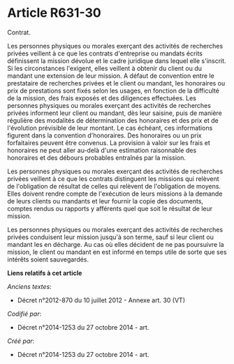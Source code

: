 # Article R631-30

Contrat.

Les personnes physiques ou morales exerçant des activités de recherches privées veillent à ce que les contrats d'entreprise
ou mandats écrits définissent la mission dévolue et le cadre juridique dans lequel elle s'inscrit. Si les circonstances
l'exigent, elles veillent à obtenir du client ou du mandant une extension de leur mission. A défaut de convention entre le
prestataire de recherches privées et le client ou mandant, les honoraires ou prix de prestations sont fixés selon les usages,
en fonction de la difficulté de la mission, des frais exposés et des diligences effectuées. Les personnes physiques ou
morales exerçant des activités de recherches privées informent leur client ou mandant, dès leur saisine, puis de manière
régulière des modalités de détermination des honoraires et des prix et de l'évolution prévisible de leur montant. Le cas
échéant, ces informations figurent dans la convention d'honoraires. Des honoraires ou un prix forfaitaires peuvent être
convenus. La provision à valoir sur les frais et honoraires ne peut aller au-delà d'une estimation raisonnable des honoraires
et des débours probables entraînés par la mission.

Les personnes physiques ou morales exerçant des activités de recherches privées veillent à ce que les contrats distinguent
les missions qui relèvent de l'obligation de résultat de celles qui relèvent de l'obligation de moyens. Elles doivent rendre
compte de l'exécution de leurs missions à la demande de leurs clients ou mandants et leur fournir la copie des documents,
comptes rendus ou rapports y afférents quel que soit le résultat de leur mission.

Les personnes physiques ou morales exerçant des activités de recherches privées conduisent leur mission jusqu'à son terme,
sauf si leur client ou mandant les en décharge. Au cas où elles décident de ne pas poursuivre la mission, le client ou
mandant en est informé en temps utile de sorte que ses intérêts soient sauvegardés.

**Liens relatifs à cet article**

_Anciens textes_:

  - Décret n°2012-870 du 10 juillet 2012 -  Annexe art. 30 (VT)

_Codifié par_:

  - Décret n°2014-1253 du 27 octobre 2014 - art.

_Créé par_:

  - Décret n°2014-1253 du 27 octobre 2014 - art.
